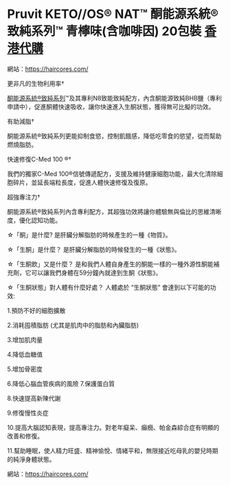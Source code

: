 # Pruvit KETO//OS® NAT™ 酮能源系統® 致純系列™ 青檸味(含咖啡因) 20包裝  [香港代購](https://haircores.com/)


網站：https://haircores.com/

更非凡的生物利用率†

[酮能源系統®致純系列](https://haircores.com/product/pruvit-keto-os-nat-%e9%85%ae%e8%83%bd%e6%ba%90%e7%b3%bb%e7%b5%b1-%e8%87%b4%e7%b4%94%e7%b3%bb%e5%88%97-%e9%9d%92%e6%aa%b8%e5%91%b3%e5%90%ab%e5%92%96%e5%95%a1%e5%9b%a0-2/)™及其專利N8致能致純配方，內含酮能源致純BHB鹽（專利申請中），促進酮體快速吸收，讓你快速進入生酮狀態，獲得無可比擬的功效。

有助減脂†

酮能源系統®致純系列更能抑制食慾，控制飢餓感，降低吃零食的慾望，從而幫助燃燒脂肪。

快速修復C-Med 100 ®†

我們的獨家C-Med 100®信號傳遞配方，支援及維持健康細胞功能，最大化清除細胞碎片，並延長端粒長度，促進人體快速修復及復原。

超強專注力†

酮能源系統®致純系列內含專利配方，其超強功效將讓你體驗無與倫比的思維清晰度，優化認知功能。

☆「酮」是什麼? 是肝臟分解脂肪的時候產生的一種《物質》。

☆「生酮」是什麼？ 是肝臟分解脂肪的時候發生的一種《狀態》。

☆「生酮飲」又是什麼？ 是和我們人體自身產生的酮能一樣的一種外源性酮能補充劑，它可以讓我們身體在59分鐘內就達到生酮《狀態》。

☆「生酮狀態」對人體有什麼好處？ 人體處於 “生酮狀態” 會達到以下可能的功效:

1.預防不好的細胞擴散

2.消耗囤積脂肪 (尤其是肌肉中的脂肪和內臟脂肪)

3.增加肌肉量

4.降低血糖值

5.增加骨密度

6.降低心腦血管疾病的風險 7.保護蛋白質

8.快速提高新陳代謝

9.修復慢性炎症

10.提高大腦認知表現，提高專注力。對老年癡呆、癲癇、帕金森綜合症有明顯的改善和修復。

11.幫助睡眠，️使人精力旺盛、精神愉悅、情緒平和，無限接近吃母乳的嬰兒時期的純淨身體狀態。

網站：https://haircores.com/
